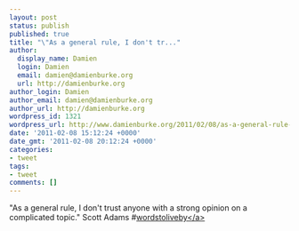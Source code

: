 ```yaml
---
layout: post
status: publish
published: true
title: "\"As a general rule, I don't tr..."
author:
  display_name: Damien
  login: Damien
  email: damien@damienburke.org
  url: http://damienburke.org
author_login: Damien
author_email: damien@damienburke.org
author_url: http://damienburke.org
wordpress_id: 1321
wordpress_url: http://www.damienburke.org/2011/02/08/as-a-general-rule-i-dont-tr/
date: '2011-02-08 15:12:24 +0000'
date_gmt: '2011-02-08 20:12:24 +0000'
categories:
- tweet
tags:
- tweet
comments: []
---
```

<p>"As a general rule, I don't trust anyone with a strong opinion on a complicated topic." Scott Adams #<a href="http:&#47;&#47;search.twitter.com&#47;search?q=%23wordstoliveby" class="aktt_hashtag">wordstoliveby<&#47;a></p>
